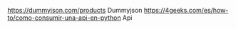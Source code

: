 https://dummyjson.com/products Dummyjson 
https://4geeks.com/es/how-to/como-consumir-una-api-en-python Api